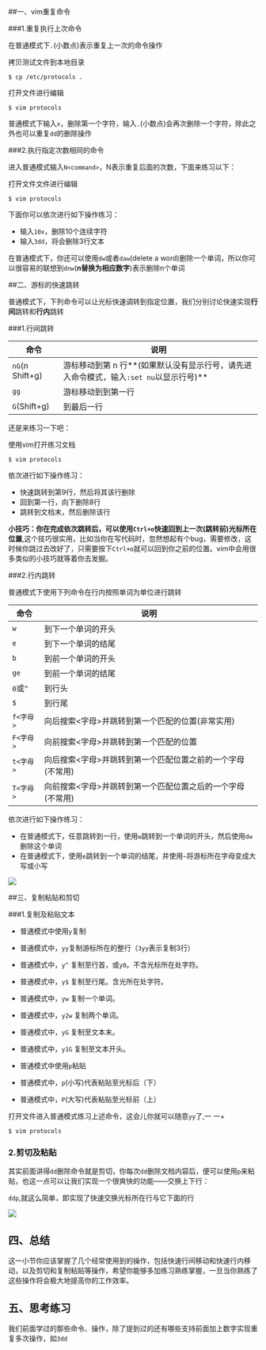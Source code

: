 ##一、vim重复命令

###1.重复执行上次命令

在普通模式下`.`(小数点)表示重复上一次的命令操作

拷贝测试文件到本地目录

```
$ cp /etc/protocols .
```

打开文件进行编辑

```
$ vim protocols
```

普通模式下输入`x`，删除第一个字符，输入`.`(小数点)会再次删除一个字符，除此之外也可以重复`dd`的删除操作


###2.执行指定次数相同的命令

进入普通模式输入`N<command>`，N表示重复后面的次数，下面来练习以下：

打开文件文件进行编辑

```
$ vim protocols
```

下面你可以依次进行如下操作练习：

- 输入`10x`，删除10个连续字符
- 输入`3dd`，将会删除3行文本

在普通模式下，你还可以使用`dw`或者`daw`(delete a word)删除一个单词，所以你可以很容易的联想到`dnw`(**n替换为相应数字**)表示删除n个单词

##二、游标的快速跳转

普通模式下，下列命令可以让光标快速调转到指定位置，我们分别讨论快速实现**行间**跳转和**行内**跳转

###1.行间跳转

命令 | 说明
-----|----
`nG`(n Shift+g) | 游标移动到第 n 行**(如果默认没有显示行号，请先进入命令模式，输入`:set nu`以显示行号)**
`gg` | 游标移动到到第一行
`G`(Shift+g) | 到最后一行

还是来练习一下吧：

使用vim打开练习文档

```
$ vim protocols
```

依次进行如下操作练习：

- 快速跳转到第9行，然后将其该行删除
- 回到第一行，向下删除8行
- 跳转到文档末，然后删除该行

**小技巧：你在完成依次跳转后，可以使用`Ctrl+o`快速回到上一次(跳转前)光标所在位置**,这个技巧很实用，比如当你在写代码时，忽然想起有个bug，需要修改，这时候你跳过去改好了，只需要按下`Ctrl+o`就可以回到你之前的位置。vim中会用很多类似的小技巧就等着你去发掘。

###2.行内跳转

普通模式下使用下列命令在行内按照单词为单位进行跳转

命令 | 说明
----|-----
`w` | 到下一个单词的开头
`e` | 到下一个单词的结尾
`b` | 到前一个单词的开头
`ge`| 到前一个单词的结尾
`0`或`^` | 到行头
`$` | 到行尾
`f<字母>` | 向后搜索<字母>并跳转到第一个匹配的位置(非常实用)
`F<字母>` | 向前搜索<字母>并跳转到第一个匹配的位置
`t<字母>` | 向后搜索<字母>并跳转到第一个匹配位置之前的一个字母(不常用)
`T<字母>` | 向前搜索<字母>并跳转到第一个匹配位置之后的一个字母(不常用)

依次进行如下操作练习：

- 在普通模式下，任意跳转到一行，使用`w`跳转到一个单词的开头，然后使用`dw`删除这个单词
- 在普通模式下，使用`e`跳转到一个单词的结尾，并使用`~`将游标所在字母变成大写或小写

![](https://dn-anything-about-doc.qbox.me/md041717vim3+.gif)

##三、复制粘贴和剪切

###1.复制及粘贴文本

- 普通模式中使用`y`复制
 - 普通模式中，`yy`复制游标所在的整行（`3yy`表示复制3行）
 - 普通模式中，`y^` 复制至行首，或`y0`。不含光标所在处字符。
 - 普通模式中，`y$` 复制至行尾。含光所在处字符。
 - 普通模式中，`yw` 复制一个单词。
 - 普通模式中，`y2w` 复制两个单词。
 - 普通模式中，`yG` 复制至文本末。
 - 普通模式中，`y1G` 复制至文本开头。

- 普通模式中使用`p`粘贴
 - 普通模式中，`p`(小写)代表粘贴至光标后（下）
 - 普通模式中，`P`(大写)代表粘贴至光标前（上）

打开文件进入普通模式练习上述命令，这会儿你就可以随意`yy`了,一 一+

```
$ vim protocols
```

### 2.剪切及粘贴

其实前面讲得`dd`删除命令就是剪切，你每次`dd`删除文档内容后，便可以使用`p`来粘贴，也这一点可以让我们实现一个很爽快的功能——交换上下行：

`ddp`,就这么简单，即实现了快速交换光标所在行与它下面的行

![](https://dn-anything-about-doc.qbox.me/md041717vim4+.gif)

## 四、总结

这一小节你应该掌握了几个经常使用到的操作，包括快速行间移动和快速行内移动，以及剪切和复制粘贴等操作，希望你能够多加练习熟练掌握，一旦当你熟练了这些操作将会极大地提高你的工作效率。

## 五、思考练习

我们前面学过的那些命令、操作，除了提到过的还有哪些支持前面加上数字实现重复多次操作，如`3dd`